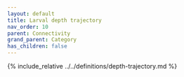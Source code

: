 ```yaml
---
layout: default
title: Larval depth trajectory
nav_order: 10
parent: Connectivity
grand_parent: Category
has_children: false
---
```

{% include_relative ../../definitions/depth-trajectory.md %}
